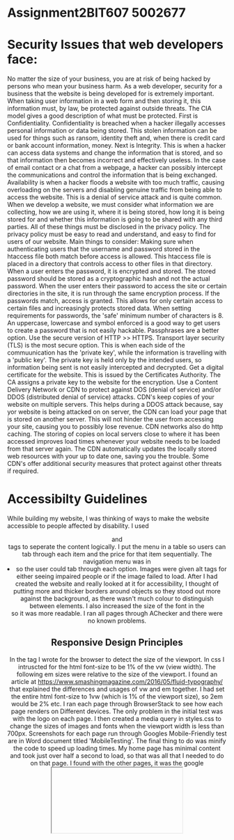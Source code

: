 # Assignment2BIT607 5002677
# Security Issues that web developers face:
No matter the size of your business, you are at risk of being hacked by persons who mean your business harm. As a web developer, security for a business that the website is being developed for is extremely important. When taking user information in a web form and then storing it, this information must, by law, be protected against outside threats. 
The CIA model gives a good description of what must be protected.
First is Confidentiality. Confidentiality is breached when a hacker illegally accesses personal information or data being stored. This stolen information can be used for things such as ransom, identity theft and, when there is credit card or bank account information, money.
Next is Integrity. This is when a hacker can access data systems and change the information that is stored, and so that information then becomes incorrect and effectively useless. In the case of email contact or a chat from a webpage, a hacker can possibly intercept the communications and control the information that is being exchanged. 
Availability is when a hacker floods a website with too much traffic, causing overloading on the servers and disabling genuine traffic from being able to access the website. This is a denial of service attack and is quite common.
When we develop a website, we must consider what information we are collecting, how we are using it, where it is being stored, how long it is being stored for and whether this information is going to be shared with any third parties. All of these things must be disclosed in the privacy policy. The privacy policy must be easy to read and understand, and easy to find for users of our website.
Main things to consider:
Making sure when authenticating users that the username and password stored in the htaccess file both match before access is allowed.
This htaccess file is placed in a directory that controls access to other files in that directory. When a user enters the password, it is encrypted and stored. The stored password should be stored as a cryptographic hash and not the actual password. When the user enters their password to access the site or certain directories in the site, it is run through the same encryption process. If the passwords match, access is granted. This allows for only certain access to certain files and increasingly protects stored data.
When setting requirements for passwords, the 'safe' minimum number of characters is 8. An uppercase, lowercase and symbol enforced is a good way to get users to create a password that is not easily hackable. Passphrases are a better option.
Use the secure version of HTTP >> HTTPS. Transport layer security (TLS) is the most secure option. This is when each side of the commuunication has the 'private key', while the information is travelling with a 'public key'. The private key is held only by the intended users, so information being sent is not easily intercepted and decrypted.
Get a digital certificate for the website. This is issued by the Certificates Authority. The CA assigns a private key to the website for the encryption.
Use a Content Delivery Network or CDN to protect against DOS (denial of service) and/or DDOS (distributed denial of service) attacks. CDN's keep copies of your website on multiple servers. This helps during a DDOS attack because, say yor website is being attacked on on server, the CDN can load your page that is stored on another server. This will not hinder the user from accessing your site, causing you to possibly lose revenue. CDN networks also do http caching. The storing of copies on local servers close to where it has been accessed improves load times whenever your website needs to be loaded from that server again. The CDN automatically updates the locally stored web resources with your up to date one, saving you the trouble.
Some CDN's offer additional security measures that protect against other threats if required.
# Accessibilty Guidelines
While building my website, I was thinking of ways to make the website accessible to people affected by disability. I used <header> <nav> <body> <main> and <footer> tags to seperate the content logically. I put the menu in a table so users can tab through each item and the price for that item sequentially. 
The navigation menu was in <li> so the user could tab through each option. Images were given alt tags for either seeing impaired people or if the image failed to load.
  After I had created the website and really looked at it for accessibility, I thought of putting more and thicker borders around objects so they stood out more against the background, as there wasn't much colour to distinguish between elements. I also increased the size of the font in the <footer> so it was more readable.
  I ran all pages through AChecker and there were no known problems.
  
# Responsive Design Principles

In the <meta> tag I wrote for the browser to detect the size of the viewport. In css I intruscted for the html font-size to be 1% of the vw (view width). The following em sizes were relative to the size of the viewport. I found an article at https://www.smashingmagazine.com/2016/05/fluid-typography/ that explained the differences and usages of vw and em together. I had set the entire html font-size to 1vw (which is 1% of the viewport size), so 2em would be 2% etc.
I ran each page through BrowserStack to see how each page renders on Different devices. The only problem in the initial test was with the logo on each page. I then created a media query in styles.css to change the sizes of images and fonts when the viewport width is less than 700px.
Screenshots for each page run through Googles Mobile-Friendly test are in Word document titled 'MobileTesting'.
The final thing to do was minify the code to speed up loading times. My home page has minimal content and took just over half a second to load, so that was all that I needed to do on that page. I found with the other pages, it was the google <iframe> content that was slowing the loading times of those pages. 
 I would have liked to fill some of the white space on the reservations page with 2 more images, but that wouldn't be optimal? A trade-off may have been needed for appeal... depending on image loading times.
